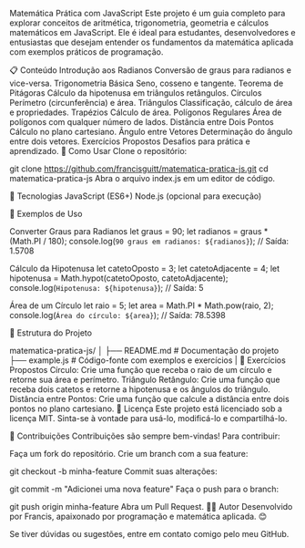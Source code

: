 
Matemática Prática com JavaScript
Este projeto é um guia completo para explorar conceitos de aritmética, trigonometria, geometria e cálculos matemáticos em JavaScript. Ele é ideal para estudantes, desenvolvedores e entusiastas que desejam entender os fundamentos da matemática aplicada com exemplos práticos de programação.

📋 Conteúdo
Introdução aos Radianos
Conversão de graus para radianos e vice-versa.
Trigonometria Básica
Seno, cosseno e tangente.
Teorema de Pitágoras
Cálculo da hipotenusa em triângulos retângulos.
Círculos
Perímetro (circunferência) e área.
Triângulos
Classificação, cálculo de área e propriedades.
Trapézios
Cálculo de área.
Polígonos Regulares
Área de polígonos com qualquer número de lados.
Distância entre Dois Pontos
Cálculo no plano cartesiano.
Ângulo entre Vetores
Determinação do ângulo entre dois vetores.
Exercícios Propostos
Desafios para prática e aprendizado.
🚀 Como Usar
Clone o repositório:


git clone https://github.com/francisguitt/matematica-pratica-js.git
cd matematica-pratica-js
Abra o arquivo index.js em um editor de código.

🔧 Tecnologias
JavaScript (ES6+)
Node.js (opcional para execução)

📖 Exemplos de Uso

Converter Graus para Radianos
let graus = 90;
let radianos = graus * (Math.PI / 180);
console.log(`90 graus em radianos: ${radianos}`); // Saída: 1.5708

Cálculo da Hipotenusa
let catetoOposto = 3;
let catetoAdjacente = 4;
let hipotenusa = Math.hypot(catetoOposto, catetoAdjacente);
console.log(`Hipotenusa: ${hipotenusa}`); // Saída: 5

Área de um Círculo
let raio = 5;
let area = Math.PI * Math.pow(raio, 2);
console.log(`Área do círculo: ${area}`); // Saída: 78.5398

📂 Estrutura do Projeto

matematica-pratica-js/
│
├── README.md       # Documentação do projeto
├── example.js        # Código-fonte com exemplos e exercícios
|
📌 Exercícios Propostos
Círculo: Crie uma função que receba o raio de um círculo e retorne sua área e perímetro.
Triângulo Retângulo: Crie uma função que receba dois catetos e retorne a hipotenusa e os ângulos do triângulo.
Distância entre Pontos: Crie uma função que calcule a distância entre dois pontos no plano cartesiano.
📜 Licença
Este projeto está licenciado sob a licença MIT. Sinta-se à vontade para usá-lo, modificá-lo e compartilhá-lo.

🤝 Contribuições
Contribuições são sempre bem-vindas! Para contribuir:

Faça um fork do repositório.
Crie um branch com a sua feature:

git checkout -b minha-feature
Commit suas alterações:

git commit -m "Adicionei uma nova feature"
Faça o push para o branch:

git push origin minha-feature
Abra um Pull Request.
👨‍💻 Autor
Desenvolvido por Francis, apaixonado por programação e matemática aplicada. 😊

Se tiver dúvidas ou sugestões, entre em contato comigo pelo meu GitHub.
